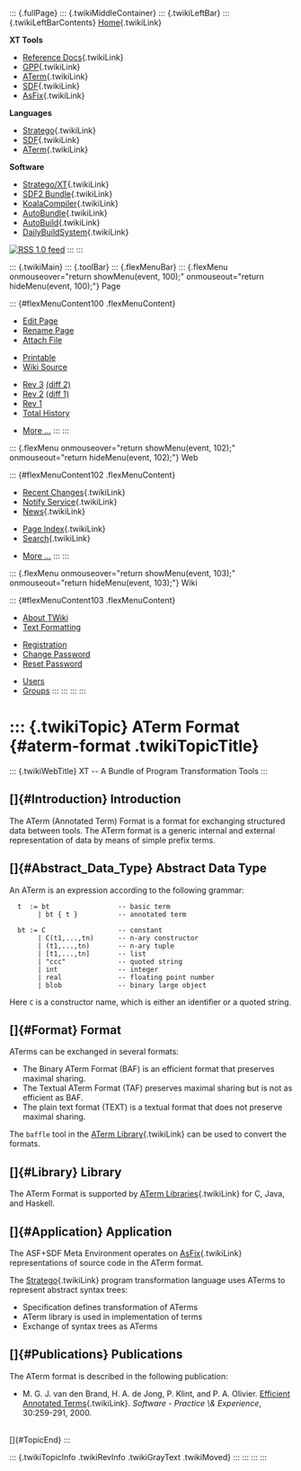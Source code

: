 ::: {.fullPage}
::: {.twikiMiddleContainer}
::: {.twikiLeftBar}
::: {.twikiLeftBarContents}
[Home](WebHome){.twikiLink}

**XT Tools**

-   [Reference Docs](ToolReference){.twikiLink}
-   [GPP](GenericPrettyPrinter){.twikiLink}
-   [ATerm](ATermTools){.twikiLink}
-   [SDF](SdfTools){.twikiLink}
-   [AsFix](AsFixTools){.twikiLink}

**Languages**

-   [Stratego](../Stratego/WebHome){.twikiLink}
-   [SDF](../Sdf/WebHome){.twikiLink}
-   [ATerm](ATermFormat){.twikiLink}

**Software**

-   [Stratego/XT](../Stratego/StrategoDownload){.twikiLink}
-   [SDF2 Bundle](../Sdf/SdfBundle){.twikiLink}
-   [KoalaCompiler](KoalaCompiler){.twikiLink}
-   [AutoBundle](AutoBundle){.twikiLink}
-   [AutoBuild](AutoBuild){.twikiLink}
-   [DailyBuildSystem](DailyBuildSystem){.twikiLink}

[![](http://www.program-transformation.org/twiki/pub/rss.gif "RSS 1.0 feed")](http://www.program-transformation.org/twiki/bin/view/Tools/WebRss?skin=rss)
:::
:::

::: {.twikiMain}
::: {.toolBar}
::: {.flexMenuBar}
::: {.flexMenu onmouseover="return showMenu(event, 100);" onmouseout="return hideMenu(event, 100);"}
Page

::: {#flexMenuContent100 .flexMenuContent}
-   [Edit
    Page](http://www.program-transformation.org/edit/Tools/ATermFormat?t=1536825757)
-   [Rename
    Page](http://www.program-transformation.org/rename/Tools/ATermFormat)
-   [Attach
    File](http://www.program-transformation.org/attach/Tools/ATermFormat)

<!-- -->

-   [Printable](http://www.program-transformation.org/view/Tools/ATermFormat?skin=print.pattern)
-   [Wiki
    Source](http://www.program-transformation.org/view/Tools/ATermFormat?skin=text&raw=on&contenttype=text/plain)

<!-- -->

-   [Rev
    3](http://www.program-transformation.org/view/Tools/ATermFormat?rev=1.3)
    [(diff 2)](http://www.program-transformation.org/rdiff/Tools/ATermFormat?rev1=1.3&rev2=1.2)
-   [Rev
    2](http://www.program-transformation.org/view/Tools/ATermFormat?rev=1.2)
    [(diff 1)](http://www.program-transformation.org/rdiff/Tools/ATermFormat?rev1=1.2&rev2=1.1)
-   [Rev
    1](http://www.program-transformation.org/view/Tools/ATermFormat?rev=1.1)
-   [Total
    History](http://www.program-transformation.org/rdiff/Tools/ATermFormat)

<!-- -->

-   [More
    \...](http://www.program-transformation.org/oops/Tools/ATermFormat?template=oopsmore&param1=1.3&param2=1.3)
:::
:::

::: {.flexMenu onmouseover="return showMenu(event, 102);" onmouseout="return hideMenu(event, 102);"}
Web

::: {#flexMenuContent102 .flexMenuContent}
-   [Recent Changes](WebChanges){.twikiLink}
-   [Notify Service](WebNotify){.twikiLink}
-   [News](WebNews){.twikiLink}

<!-- -->

-   [Page Index](WebIndex){.twikiLink}
-   [Search](WebSearch){.twikiLink}

<!-- -->

-   [More
    \...](http://www.program-transformation.org/oops/Tools/ATermFormat?template=oopsmore&param1=1.3&param2=1.3)
:::
:::

::: {.flexMenu onmouseover="return showMenu(event, 103);" onmouseout="return hideMenu(event, 103);"}
Wiki

::: {#flexMenuContent103 .flexMenuContent}
-   [About
    TWiki](http://www.program-transformation.org/view/TWiki/WebHome)
-   [Text
    Formatting](http://www.program-transformation.org/view/TWiki/TextFormattingRules)

<!-- -->

-   [Registration](http://www.program-transformation.org/view/TWiki/TWikiRegistration)
-   [Change
    Password](http://www.program-transformation.org/view/TWiki/ChangePassword)
-   [Reset
    Password](http://www.program-transformation.org/view/TWiki/ResetPassword)

<!-- -->

-   [Users](http://www.program-transformation.org/view/Main/TWikiUsers)
-   [Groups](http://www.program-transformation.org/view/Main/TWikiGroups)
:::
:::
:::
:::

::: {.twikiTopic}
ATerm Format {#aterm-format .twikiTopicTitle}
============

::: {.twikiWebTitle}
XT \-- A Bundle of Program Transformation Tools
:::

[]{#Introduction} Introduction
------------------------------

The ATerm (Annotated Term) Format is a format for exchanging structured
data between tools. The ATerm format is a generic internal and external
representation of data by means of simple prefix terms.

[]{#Abstract_Data_Type} Abstract Data Type
------------------------------------------

An ATerm is an expression according to the following grammar:

      t  := bt                 -- basic term
           | bt { t }          -- annotated term

      bt := C                  -- constant
           | C(t1,...,tn)      -- n-ary constructor
           | (t1,...,tn)       -- n-ary tuple
           | [t1,...,tn]       -- list
           | "ccc"             -- quoted string
           | int               -- integer
           | real              -- floating point number
           | blob              -- binary large object

Here `C` is a constructor name, which is either an identifier or a
quoted string.

[]{#Format} Format
------------------

ATerms can be exchanged in several formats:

-   The Binary ATerm Format (BAF) is an efficient format that preserves
    maximal sharing.
-   The Textual ATerm Format (TAF) preserves maximal sharing but is not
    as efficient as BAF.
-   The plain text format (TEXT) is a textual format that does not
    preserve maximal sharing.

The `baffle` tool in the [ATerm Library](ATermLibrary){.twikiLink} can
be used to convert the formats.

[]{#Library} Library
--------------------

The ATerm Format is supported by [ATerm
Libraries](ATermLibrary){.twikiLink} for C, Java, and Haskell.

[]{#Application} Application
----------------------------

The ASF+SDF Meta Environment operates on [AsFix](AsFix){.twikiLink}
representations of source code in the ATerm format.

The [Stratego](../Stratego/WebHome){.twikiLink} program transformation
language uses ATerms to represent abstract syntax trees:

-   Specification defines transformation of ATerms
-   ATerm library is used in implementation of terms
-   Exchange of syntax trees as ATerms

[]{#Publications} Publications
------------------------------

The ATerm format is described in the following publication:

-   M. G. J. van den Brand, H. A. de Jong, P. Klint, and P. A. Olivier.
    [Efficient Annotated
    Terms](../Transform/EfficientAnnotatedTerms){.twikiLink}.
    *Software - Practice \\& Experience*, 30:259-291, 2000.

\
[]{#TopicEnd}
:::

::: {.twikiTopicInfo .twikiRevInfo .twikiGrayText .twikiMoved}
:::
:::
:::
:::
